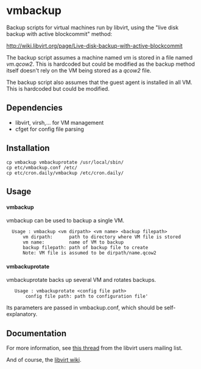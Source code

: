 # vmbackup

Backup scripts for virtual machines run by libvirt, using the "live disk backup with active blockcommit" method:

http://wiki.libvirt.org/page/Live-disk-backup-with-active-blockcommit

The backup script assumes a machine named *vm* is stored in a file named *vm.qcow2*. This is hardcoded but could be modified as the backup method itself doesn't rely on the VM being stored as a *qcow2* file.

The backup script also assumes that the guest agent is installed in all VM. This is hardcoded but could be modified.

## Dependencies

  - libvirt, virsh,... for VM management
  - cfget for config file parsing

## Installation

    cp vmbackup vmbackuprotate /usr/local/sbin/
    cp etc/vmbackup.conf /etc/
    cp etc/cron.daily/vmbackup /etc/cron.daily/

## Usage

#### vmbackup

vmbackup can be used to backup a single VM.

      Usage : vmbackup <vm dirpath> <vm name> <backup filepath>
          vm dirpath:      path to directory where VM file is stored
          vm name:         name of VM to backup
          backup filepath: path of backup file to create
          Note: VM file is assumed to be dirpath/name.qcow2

#### vmbackuprotate

vmbackuprotate backs up several VM and rotates backups.

       Usage : vmbackuprotate <config file path>
           config file path: path to configuration file'

Its parameters are passed in vmbackup.conf, which should be self-explanatory.

## Documentation

For more information, see [this thread](https://www.redhat.com/archives/libvirt-users/2015-September/msg00037.html) from the libvirt users mailing list.

And of course, the [libvirt wiki](http://wiki.libvirt.org/).
